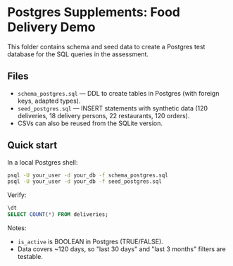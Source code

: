 # Postgres Supplements: Food Delivery Demo

This folder contains schema and seed data to create a Postgres test database for the SQL queries in the assessment.

## Files

- `schema_postgres.sql` — DDL to create tables in Postgres (with foreign keys, adapted types).
- `seed_postgres.sql` — INSERT statements with synthetic data (120 deliveries, 18 delivery persons, 22 restaurants, 120 orders).
- CSVs can also be reused from the SQLite version.

## Quick start

In a local Postgres shell:

```bash
psql -U your_user -d your_db -f schema_postgres.sql
psql -U your_user -d your_db -f seed_postgres.sql
```

Verify:
```sql
\dt
SELECT COUNT(*) FROM deliveries;
```

Notes:
- `is_active` is BOOLEAN in Postgres (TRUE/FALSE).
- Data covers ~120 days, so "last 30 days" and "last 3 months" filters are testable.
